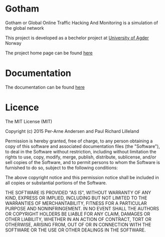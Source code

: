 # Gotham
Gotham or Global Online Traffic Hacking And Monitoring is a simulation of the global network

This project is developed as a bechelor project at [University of Agder](http://uia.no) Norway

The project home page can be found [here](http://gotham.no)

# Documentation
The documentation can be found [here](http://perara.github.io/Gotham/)

# Licence
The MIT License (MIT)

Copyright (c) 2015 Per-Arne Andersen and Paul Richard Lilleland

Permission is hereby granted, free of charge, to any person obtaining a copy
of this software and associated documentation files (the "Software"), to deal
in the Software without restriction, including without limitation the rights
to use, copy, modify, merge, publish, distribute, sublicense, and/or sell
copies of the Software, and to permit persons to whom the Software is
furnished to do so, subject to the following conditions:

The above copyright notice and this permission notice shall be included in
all copies or substantial portions of the Software.

THE SOFTWARE IS PROVIDED "AS IS", WITHOUT WARRANTY OF ANY KIND, EXPRESS OR
IMPLIED, INCLUDING BUT NOT LIMITED TO THE WARRANTIES OF MERCHANTABILITY,
FITNESS FOR A PARTICULAR PURPOSE AND NONINFRINGEMENT. IN NO EVENT SHALL THE
AUTHORS OR COPYRIGHT HOLDERS BE LIABLE FOR ANY CLAIM, DAMAGES OR OTHER
LIABILITY, WHETHER IN AN ACTION OF CONTRACT, TORT OR OTHERWISE, ARISING FROM,
OUT OF OR IN CONNECTION WITH THE SOFTWARE OR THE USE OR OTHER DEALINGS IN
THE SOFTWARE.
